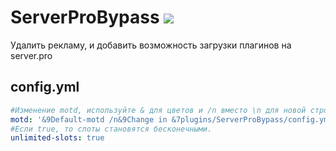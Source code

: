 # ServerProBypass [![](https://jitpack.io/v/Geo3gamer/ServerProBypass.svg)](https://jitpack.io/#Geo3gamer/ServerProBypass)
Удалить рекламу, и добавить возможность загрузки плагинов на server.pro

## config.yml
```yaml
#Изменение motd, используйте & для цветов и /n вместо \n для новой строки.
motd: '&9Default-motd /n&9Change in &7plugins/ServerProBypass/config.yml'
#Если true, то слоты становятся бесконечными.
unlimited-slots: true
```
